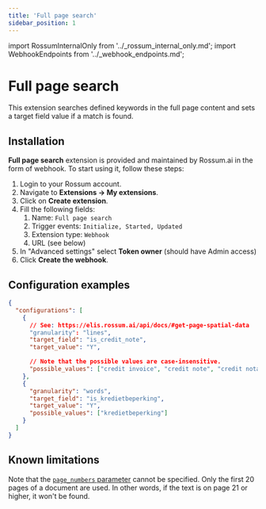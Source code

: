 ```yaml
---
title: 'Full page search'
sidebar_position: 1
---
```


import RossumInternalOnly from '../\_rossum_internal_only.md';
import WebhookEndpoints from '../\_webhook_endpoints.md';

# Full page search

This extension searches defined keywords in the full page content and sets a target field value if a match is found.

<RossumInternalOnly url="https://rossumai.atlassian.net/wiki/x/IgCW6g" />

## Installation

**Full page search** extension is provided and maintained by Rossum.ai in the form of webhook. To start using it, follow these steps:

1. Login to your Rossum account.
1. Navigate to **Extensions → My extensions**.
1. Click on **Create extension**.
1. Fill the following fields:
   1. Name: `Full page search`
   1. Trigger events: `Initialize, Started, Updated`
   1. Extension type: `Webhook`
   1. URL (see below)
1. In "Advanced settings" select **Token owner** (should have Admin access)
1. Click **Create the webhook**.

<WebhookEndpoints
  eu1="https://elis.full-page-search.rossum-ext.app/"
  eu2="https://shared-eu2.full-page-search.rossum-ext.app/"
  us="https://us.full-page-search.rossum-ext.app/"
  jp="https://shared-jp.full-page-search.rossum-ext.app/"
/>

## Configuration examples

```json
{
  "configurations": [
    {
      // See: https://elis.rossum.ai/api/docs/#get-page-spatial-data
      "granularity": "lines",
      "target_field": "is_credit_note",
      "target_value": "Y",

      // Note that the possible values are case-insensitive.
      "possible_values": ["credit invoice", "credit note", "credit nota"]
    },
    {
      "granularity": "words",
      "target_field": "is_kredietbeperking",
      "target_value": "Y",
      "possible_values": ["kredietbeperking"]
    }
  ]
}
```

## Known limitations

Note that the [`page_numbers` parameter](https://elis.rossum.ai/api/docs/#get-page-spatial-data) cannot be specified. Only the first 20 pages of a document are used. In other words, if the text is on page 21 or higher, it won't be found.
